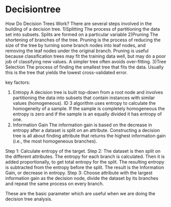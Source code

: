 # Decisiontree

How Do Decision Trees Work?
There are several steps involved in the building of a decision tree.
1)Splitting
The process of partitioning the data set into subsets. Splits are formed on a particular variable
2)Pruning
The shortening of branches of the tree. Pruning is the process of reducing the size of the tree by turning some branch nodes into leaf nodes, and removing the leaf nodes under the original branch. Pruning is useful because classification trees may fit the training data well, but may do a poor job of classifying new values. A simpler tree often avoids over-fitting.
3)Tree Selection
The process of finding the smallest tree that fits the data. Usually this is the tree that yields the lowest cross-validated error.




key factors:
1. Entropy
A decision tree is built top-down from a root node and involves partitioning the data into subsets that contain instances with similar values (homogeneous). ID 3 algorithm uses entropy to calculate the homogeneity of a sample. If the sample is completely homogeneous the entropy is zero and if the sample is an equally divided it has entropy of one.
2. Information Gain
The information gain is based on the decrease in entropy after a dataset is split on an attribute. Constructing a decision tree is all about finding attribute that returns the highest information gain (i.e., the most homogeneous branches).

Step 1:
Calculate entropy of the target.
Step 2:
The dataset is then split on the different attributes. The entropy for each branch is calculated. Then it is added proportionally, to get total entropy for the split. The resulting entropy is subtracted from the entropy before the split. The result is the Information Gain, or decrease in entropy.
Step 3:
Choose attribute with the largest information gain as the decision node, divide the dataset by its branches and repeat the same process on every branch.



These are the basic parameter which are useful when we are doing the decision tree analysis.
